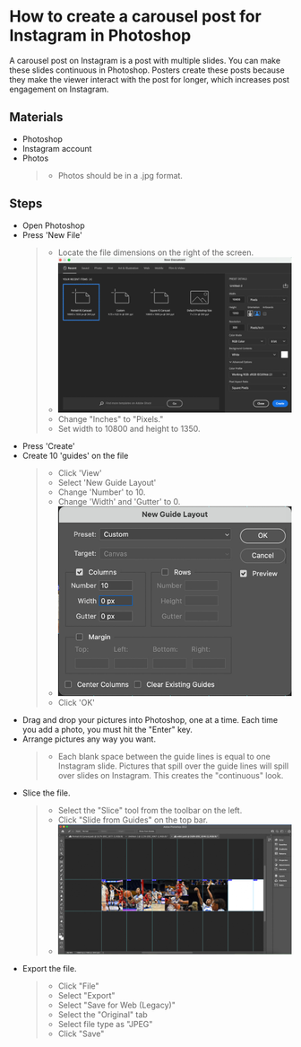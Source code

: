 # How to create a carousel post for Instagram in Photoshop

A carousel post on Instagram is a post with multiple slides. You can make these slides continuous in Photoshop. Posters create these posts because they make the viewer interact with the post for longer, which increases post engagement on Instagram.


## Materials

- Photoshop
- Instagram account
- Photos
   > - Photos should be in a .jpg format.

## Steps
- Open Photoshop
 - Press 'New File'
   > - Locate the file dimensions on the right of the screen. 
   > - ![dimensions](dimensions.jpg)
   > - Change "Inches" to "Pixels." 
   > - Set width to 10800 and height to 1350.
- Press 'Create'
- Create 10 'guides' on the file
  > - Click 'View'
  > - Select 'New Guide Layout'
  > - Change 'Number' to 10. 
  > - Change 'Width' and 'Gutter' to 0.
  > - ![guide](guide.jpg)
  > - Click 'OK'
- Drag and drop your pictures into Photoshop, one at a time. Each time you add a photo, you must hit the "Enter" key.
- Arrange pictures any way you want.
  > - Each blank space between the guide lines is equal to one Instagram slide. Pictures that spill over the guide lines will spill over slides on Instagram. This creates the "continuous" look.
- Slice the file.
  > - Select the "Slice" tool from the toolbar on the left.
  > - Click "Slide from Guides" on the top bar.
  > - ![slice](slice.jpg)
- Export the file.
  > - Click "File"
  > - Select "Export"
  > - Select "Save for Web (Legacy)"
  > - Select the "Original" tab
  > - Select file type as "JPEG"
  > - Click "Save"
  






[//]: # (These are reference links used in the body of this note and get stripped out when the markdown processor does its job. There is no need to format nicely because it shouldn't be seen. Thanks SO - http://stackoverflow.com/questions/4823468/store-comments-in-markdown-syntax)

   [dill]: <https://github.com/joemccann/dillinger>
   [git-repo-url]: <https://github.com/joemccann/dillinger.git>
   [john gruber]: <http://daringfireball.net>
   [df1]: <http://daringfireball.net/projects/markdown/>
   [markdown-it]: <https://github.com/markdown-it/markdown-it>
   [Ace Editor]: <http://ace.ajax.org>
   [node.js]: <http://nodejs.org>
   [Twitter Bootstrap]: <http://twitter.github.com/bootstrap/>
   [jQuery]: <http://jquery.com>
   [@tjholowaychuk]: <http://twitter.com/tjholowaychuk>
   [express]: <http://expressjs.com>
   [AngularJS]: <http://angularjs.org>
   [Gulp]: <http://gulpjs.com>

   [PlDb]: <https://github.com/joemccann/dillinger/tree/master/plugins/dropbox/README.md>
   [PlGh]: <https://github.com/joemccann/dillinger/tree/master/plugins/github/README.md>
   [PlGd]: <https://github.com/joemccann/dillinger/tree/master/plugins/googledrive/README.md>
   [PlOd]: <https://github.com/joemccann/dillinger/tree/master/plugins/onedrive/README.md>
   [PlMe]: <https://github.com/joemccann/dillinger/tree/master/plugins/medium/README.md>
   [PlGa]: <https://github.com/RahulHP/dillinger/blob/master/plugins/googleanalytics/README.md>
